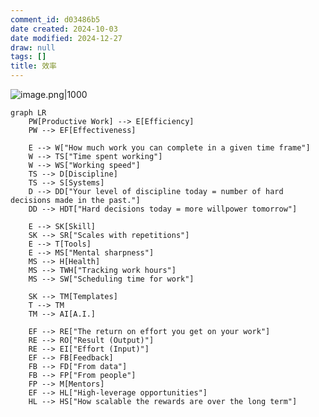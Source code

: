 ```yaml
---
comment_id: d03486b5
date created: 2024-10-03
date modified: 2024-12-27
draw: null
tags: []
title: 效率
---
```

![image.png|1000](https://imagehosting4picgo.oss-cn-beijing.aliyuncs.com/imagehosting/fix-dir%2Fpicgo%2Fpicgo-clipboard-images%2F2024%2F10%2F03%2F19-54-32-eb534f062dadc4665a7b66df2716cab9-202410031954402-ac538f.png)

```mermaid
graph LR
    PW[Productive Work] --> E[Efficiency]
    PW --> EF[Effectiveness]
    
    E --> W["How much work you can complete in a given time frame"]
    W --> TS["Time spent working"]
    W --> WS["Working speed"]
    TS --> D[Discipline]
    TS --> S[Systems]
    D --> DD["Your level of discipline today = number of hard decisions made in the past."]
    DD --> HDT["Hard decisions today = more willpower tomorrow"]
    
    E --> SK[Skill]
    SK --> SR["Scales with repetitions"]
    E --> T[Tools]
    E --> MS["Mental sharpness"]
    MS --> H[Health]
    MS --> TWH["Tracking work hours"]
    MS --> SW["Scheduling time for work"]
    
    SK --> TM[Templates]
    T --> TM
    TM --> AI[A.I.]
    
    EF --> RE["The return on effort you get on your work"]
    RE --> RO["Result (Output)"]
    RE --> EI["Effort (Input)"]
    EF --> FB[Feedback]
    FB --> FD["From data"]
    FB --> FP["From people"]
    FP --> M[Mentors]
    EF --> HL["High-leverage opportunities"]
    HL --> HS["How scalable the rewards are over the long term"]
```
